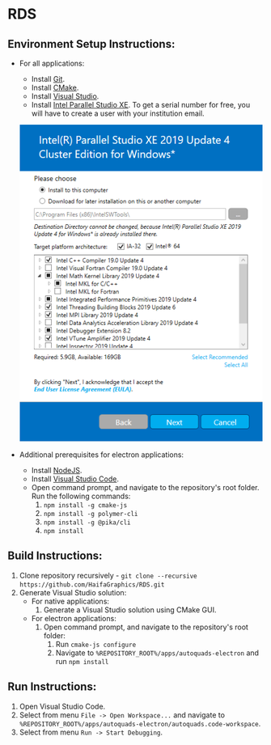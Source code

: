 # RDS
## Environment Setup Instructions:
- For all applications:
  - Install [Git](https://git-scm.com/).
  - Install [CMake](https://cmake.org/).
  - Install [Visual Studio](https://visualstudio.microsoft.com/downloads/).
  - Install [Intel Parallel Studio XE](https://software.intel.com/en-us/parallel-studio-xe). To get a serial number for free, you will have to create a user with your institution email.
  
  ![Parallel Studio XE packages seletion during installation](images/parallel_studio.png)

- Additional prerequisites for electron applications:
  - Install [NodeJS](https://nodejs.org).
  - Install [Visual Studio Code](https://code.visualstudio.com/).
  - Open command prompt, and navigate to the repository's root folder. Run the following commands:
      1. `npm install -g cmake-js`
      2. `npm install -g polymer-cli`
      3. `npm install -g @pika/cli`
      3. `npm install`

## Build Instructions:
 1. Clone repository recursively - `git clone --recursive https://github.com/HaifaGraphics/RDS.git`
 2. Generate Visual Studio solution:
    - For native applications:
       1. Generate a Visual Studio solution using CMake GUI.
    - For electron applications:
       1. Open command prompt, and navigate to the repository's root folder:
          1. Run `cmake-js configure`
          2. Navigate to `%REPOSITORY_ROOT%/apps/autoquads-electron` and run `npm install`

## Run Instructions:
 1. Open Visual Studio Code.
 2. Select from menu `File -> Open Workspace...` and navigate to `%REPOSITORY_ROOT%/apps/autoquads-electron/autoquads.code-workspace`.
 3. Select from menu `Run -> Start Debugging`.

